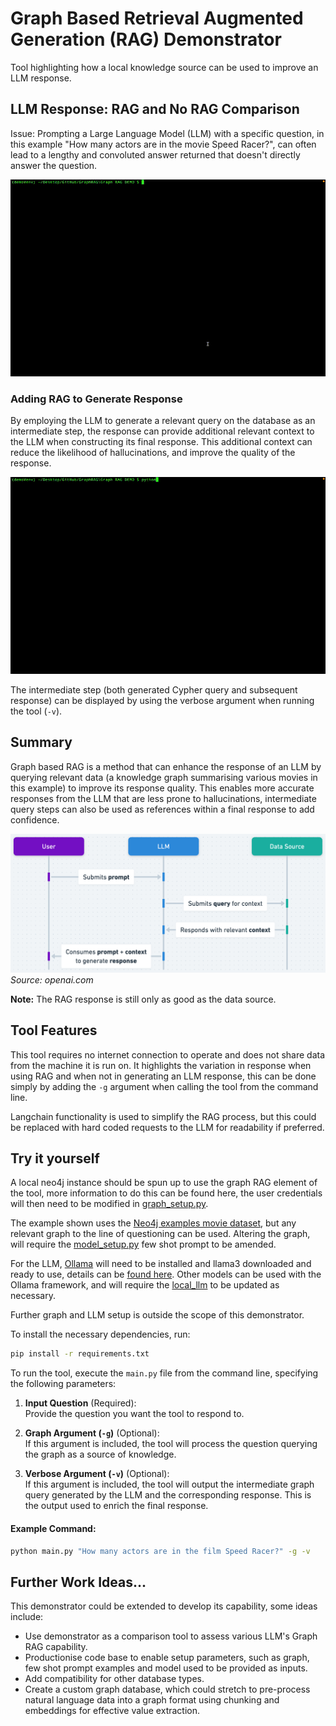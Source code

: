 # Graph Based Retrieval Augmented Generation (RAG) Demonstrator

Tool highlighting how a local knowledge source can be used to improve an LLM response.

## LLM Response: RAG and No RAG Comparison

Issue: Prompting a Large Language Model (LLM) with a specific question, in this example "How many actors are in the movie Speed Racer?", can often lead to a lengthy and convoluted answer returned that doesn't directly answer the question.

![LLM Response](llm.gif)

### Adding RAG to Generate Response

By employing the LLM to generate a relevant query on the database as an intermediate step, the response can provide additional relevant context to the LLM when constructing its final response. This additional context can reduce the likelihood of hallucinations, and improve the quality of the response.

![Graph RAG Response](graph_rag.gif)

The intermediate step (both generated Cypher query and subsequent response) can be displayed by using the verbose argument when running the tool (`-v`).

## Summary

Graph based RAG is a method that can enhance the response of an LLM by querying relevant data (a knowledge graph summarising various movies in this example) to improve its response quality. This enables more accurate responses from the LLM that are less prone to hallucinations, intermediate query steps can also be used as references within a final response to add confidence. 

![OpenAI Schematic](RAG_overview.png)
*Source: openai.com*

**Note:** The RAG response is still only as good as the data source.

## Tool Features

This tool requires no internet connection to operate and does not share data from the machine it is run on. It highlights  the variation in response when using RAG and when not in generating an LLM response, this can be done simply by adding the `-g` argument when calling the tool from the command line.

Langchain functionality is used to simplify the RAG process, but this could be replaced with hard coded requests to the LLM for readability if preferred.

## Try it yourself

A local neo4j instance should be spun up to use the graph RAG element of the tool, more information to do this can be found here, the user credentials will then need to be modified in [graph_setup.py](graph_setup.py). 

The example shown uses the [Neo4j examples movie dataset](https://github.com/neo4j-graph-examples/movies), but any relevant graph to the line of questioning can be used. Altering the graph, will require the [model_setup.py](model_setup.py) few shot prompt to be amended.

For the LLM, [Ollama](https://ollama.com/) will need to be installed and llama3 downloaded and ready to use, details can be [found here](https://dev.to/timesurgelabs/how-to-run-llama-3-locally-with-ollama-and-open-webui-297d). Other models can be used with the Ollama framework, and will require the [local_llm](local_llm.py) to be updated as necessary. 

Further graph and LLM setup is outside the scope of this demonstrator.
  
  To install the necessary dependencies, run:

  ```bash
  pip install -r requirements.txt
  ```

To run the tool, execute the `main.py` file from the command line, specifying the following parameters:

1. **Input Question** (Required):  
   Provide the question you want the tool to respond to.

2. **Graph Argument (`-g`)** (Optional):  
   If this argument is included, the tool will process the question querying the graph as a source of knowledge.

3. **Verbose Argument (`-v`)** (Optional):  
   If this argument is included, the tool will output the intermediate graph query generated by the LLM and the corresponding response. This is the output used to enrich the final response.

#### Example Command:
```bash
python main.py "How many actors are in the film Speed Racer?" -g -v
```

## Further Work Ideas...

This demonstrator could be extended to develop its capability, some ideas include:

- Use demonstrator as a comparison tool to assess various LLM's Graph RAG capability.
- Productionise code base to enable setup parameters, such as graph, few shot prompt examples and model used to be provided as inputs.
- Add compatibility for other database types.
- Create a custom graph database, which could stretch to pre-process natural language data into a graph format using chunking and embeddings for effective value extraction.



